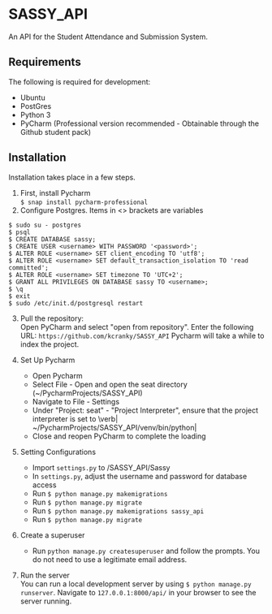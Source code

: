 # SASSY_API
An API for the Student Attendance and Submission System.

## Requirements
The following is required for development:  
  - Ubuntu
  - PostGres
  - Python 3
  - PyCharm (Professional version recommended - Obtainable through the Github student pack)
  
## Installation
Installation takes place in a few steps. 

1) First, install Pycharm   
```$ snap install pycharm-professional```  
2) Configure Postgres. Items in <> brackets are variables
```
$ sudo su - postgres  
$ psql
$ CREATE DATABASE sassy;
$ CREATE USER <username> WITH PASSWORD '<password>';
$ ALTER ROLE <username> SET client_encoding TO 'utf8';
$ ALTER ROLE <username> SET default_transaction_isolation TO 'read committed';
$ ALTER ROLE <username> SET timezone TO 'UTC+2';
$ GRANT ALL PRIVILEGES ON DATABASE sassy TO <username>;
$ \q
$ exit
$ sudo /etc/init.d/postgresql restart
```
3) Pull the repository:  
    Open PyCharm and select "open from repository". Enter the following URL: ```https://github.com/kcranky/SASSY_API```
    Pycharm will take a while to index the project.

4) Set Up Pycharm
    - Open Pycharm   
    - Select File - Open and open the seat directory (~/PycharmProjects/SASSY_API)
    - Navigate to File - Settings
    - Under "Project: seat" - "Project Interpreter", ensure that the project interpreter is set to \verb| ~/PycharmProjects/SASSY_API/venv/bin/python|
    - Close and reopen PyCharm to complete the loading
  
5) Setting Configurations
    - Import ```settings.py``` to /SASSY_API/Sassy
    - In ```settings.py```, adjust the username and password for database access
    - Run ```$ python manage.py makemigrations```
    - Run ```$ python manage.py migrate```
    - Run ```$ python manage.py makemigrations sassy_api```
    - Run ```$ python manage.py migrate```
    
6) Create a superuser
    - Run ```python manage.py createsuperuser``` and follow the prompts. You do not need to use a legitimate email address.
    
7) Run the server   
   You can run a local development server by using ```$ python manage.py runserver```. Navigate to ```127.0.0.1:8000/api/``` in your browser to see the server running.